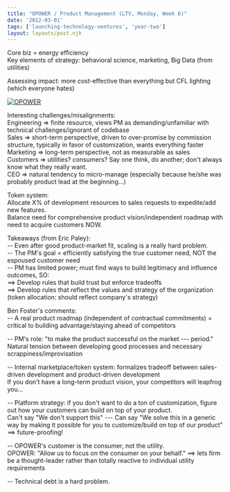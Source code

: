```yaml
---
title: "OPOWER / Product Management (LTV, Monday, Week 6)"
date: '2012-03-01'
tags: ['launching-technology-ventures', 'year-two']
layout: layouts/post.njk
---
```


Core biz = energy efficiency\
Key elements of strategy: behavioral science, marketing, Big Data (from utilities)

Assessing impact: more cost-effective than everything but CFL lighting (which everyone hates)

[![](../../img/OPOWER-1024x683.jpg "OPOWER")](../../img/OPOWER.jpg)

Interesting challenges/misalignments:\
Engineering => finite resource, views PM as demanding/unfamiliar with technical challenges/ignorant of codebase\
Sales => short-term perspective, driven to over-promise by commission structure, typically in favor of customization, wants everything faster\
Marketing => long-term perspective, not as measurable as sales\
Customers => utilities? consumers? Say one think, do another; don't always know what they really want.\
CEO => natural tendency to micro-manage (especially because he/she was probably product lead at the beginning...)

Token system:\
Allocate X% of development resources to sales requests to expedite/add new features.\
Balance need for comprehensive product vision/independent roadmap with need to acquire customers NOW.

Takeaways (from Eric Paley):\
-- Even after good product-market fit, scaling is a really hard problem.\
-- The PM's goal = efficiently satisfying the true customer need, NOT the espoused customer need\
-- PM has limited power; must find ways to build legitimacy and influence outcomes, SO:\
==> Develop rules that build trust but enforce tradeoffs\
==> Develop rules that reflect the values and strategy of the organization (token allocation: should reflect company's strategy)

Ben Foster's comments:\
-- A real product roadmap (independent of contractual commitments) = critical to building advantage/staying ahead of competitors

-- PM's role: "to make the product successful on the market --- period."\
Natural tension between developing good processes and necessary scrappiness/improvisation

-- Internal marketplace/token system: formalizes tradeoff between sales-driven development and product-driven development\
If you don't have a long-term product vision, your competitors will leapfrog you...

-- Platform strategy: if you don't want to do a ton of customization, figure out how your customers can build on top of your product.\
Can't say "We don't support this" --- Can say "We solve this in a generic way by making it possible for you to customize/build on top of our product" ==> future-proofing!

-- OPOWER's customer is the consumer, not the utility.\
OPOWER: "Allow us to focus on the consumer on your behalf." ==> lets firm be a thought-leader rather than totally reactive to individual utility requirements

-- Technical debt is a hard problem.
